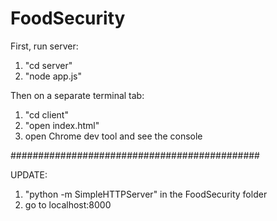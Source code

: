 # FoodSecurity

First, run server:
1. "cd server"
2. "node app.js"

Then on a separate terminal tab:
1. "cd client"
2. "open index.html"
3. open Chrome dev tool and see the console

#############################################

UPDATE:
1. "python -m SimpleHTTPServer" in the FoodSecurity folder
2. go to localhost:8000
